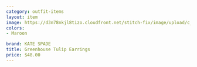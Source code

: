 ```yaml
---
category: outfit-items
layout: item
image: https://d3n78nkjl8tizo.cloudfront.net/stitch-fix/image/upload/c_scale,h_500/e_trim:9/f_auto,q_auto/e_replace_color:f2f3f4:300:ffffff/v1680686140/ibxzaujwctfhauherbfo.jpg
colors: 
- Maroon

brand: KATE SPADE
title: Greenhouse Tulip Earrings
price: $48.00
---
```





